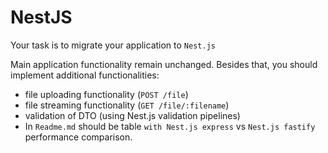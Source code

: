 # NestJS

Your task is to migrate your application to `Nest.js`

Main application functionality remain unchanged. Besides that, you should implement additional functionalities:
* file uploading functionality (`POST /file`)
* file streaming functionality (`GET /file/:filename`)
* validation of DTO (using Nest.js validation pipelines)
* In `Readme.md` should be table `with Nest.js express` vs `Nest.js fastify` performance comparison.
